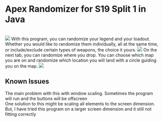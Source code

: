 <h1>Apex Randomizer for S19 Split 1 in Java</h1> <br>

<img src="https://cdn.discordapp.com/attachments/997573748297302090/1196348577816006686/image.png?ex=65b74d70&is=65a4d870&hm=245db6b510f0d16545da375d651b3c7d1f7e412f99725f5f76b27a1ff81a4d53&">
With this program, you can randomize your legend and your loadout. Whether you would like to randomize them individually, all at the same time, or include/exclude certain types of weapons, the choice it yours.
<img src="https://cdn.discordapp.com/attachments/997573748297302090/1196348643033235567/image.png?ex=65b74d7f&is=65a4d87f&hm=1c6e27239647cca3aab49152852196a4bd912243d92c1449babcbf5507d07938&">
On the next tab, you can randomize where you drop. You can choose which map you are on and randomize which location you will land with a circle guiding you on the map.
<img src="https://cdn.discordapp.com/attachments/997573748297302090/1196348768224809041/image.png?ex=65b74d9d&is=65a4d89d&hm=ca05ed091e27a22a63a287378d296b5c3003c3ff95e7ec132364abfbdd0c0792&">
<h2>Known Issues</h2>
The main problem with this with window scaling. Sometimes the program will run and the buttons will be offscreen <br>
One solution to this might be scaling all elements to the screen dimension. <br>
But, I have tried this program on a larger screen dimension and it still not fitting correctly

